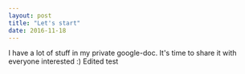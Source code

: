 ```yaml
---
layout: post
title: "Let's start"
date: 2016-11-18
---
```


I have a lot of stuff in my private google-doc. It's time to share it with everyone interested :)
Edited test
